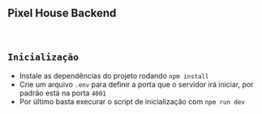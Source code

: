 ## Pixel House Backend
<br/>

## `Inicialização`

- Instale as dependências do projeto rodando `npm install`
- Crie um arquivo `.env` para definir a porta que o servidor irá iniciar, por padrão está na porta `4001` 
- Por último basta execurar o script de inicialização com `npm run dev`
